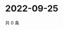 # 2022-09-25

共 0 条

<!-- BEGIN WEIBO -->
<!-- 最后更新时间 Sun Sep 25 2022 16:22:36 GMT+0800 (China Standard Time) -->

<!-- END WEIBO -->
